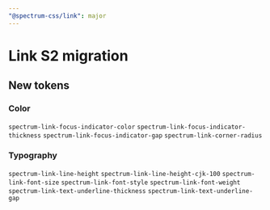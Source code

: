 ```yaml
---
"@spectrum-css/link": major
---
```


# Link S2 migration

## New tokens

### Color

`spectrum-link-focus-indicator-color`
`spectrum-link-focus-indicator-thickness`
`spectrum-link-focus-indicator-gap`
`spectrum-link-corner-radius`

### Typography

`spectrum-link-line-height`
`spectrum-link-line-height-cjk-100`
`spectrum-link-font-size`
`spectrum-link-font-style`
`spectrum-link-font-weight`
`spectrum-link-text-underline-thickness`
`spectrum-link-text-underline-gap`
